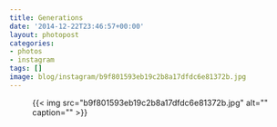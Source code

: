 ```yaml
---
title: Generations
date: '2014-12-22T23:46:57+00:00'
layout: photopost
categories:
- photos
- instagram
tags: []
image: blog/instagram/b9f801593eb19c2b8a17dfdc6e81372b.jpg
---
```


<figure class="photo photo--square">
  {{< img src="b9f801593eb19c2b8a17dfdc6e81372b.jpg" alt="" caption="" >}}

</figure>



